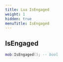 ```yaml
---
title: Lua IsEngaged
weight: 1
hidden: true
menuTitle: IsEngaged
---
```

## IsEngaged
```lua
mob:IsEngaged(); -- bool
```